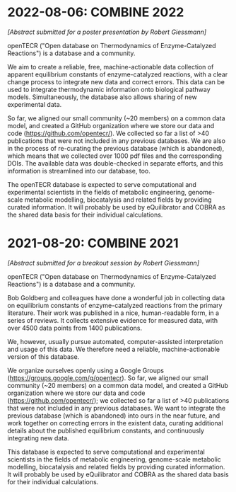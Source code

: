 # 2022-08-06: COMBINE 2022

*[Abstract submitted for a poster presentation by Robert Giessmann]*

openTECR ("Open database on Thermodynamics of Enzyme-Catalyzed Reactions") is a database and a community.

We aim to create a reliable, free, machine-actionable data collection of apparent equilibrium constants of enzyme-catalyzed reactions, with a clear change process to integrate new data and correct errors.
This data can be used to integrate thermodynamic information onto biological pathway models. Simultaneously, the database also allows sharing of new experimental data.

So far, we aligned our small community (~20 members) on a common data model, and created a GitHub organization where we store our data and code (https://github.com/opentecr/). We collected so far a list of >40 publications that were not included in any previous databases. We are also in the process of re-curating the previous database (which is abandoned), which means that we collected over 1000 pdf files and the corresponding DOIs. The available data was double-checked in separate efforts, and this information is streamlined into our database, too.

The openTECR database is expected to serve computational and experimental scientists in the fields of metabolic engineering, genome-scale metabolic modelling, biocatalysis and related fields by providing curated information. It will probably be used by eQuilibrator and COBRA as the shared data basis for their individual calculations.



# 2021-08-20: COMBINE 2021

*[Abstract submitted for a breakout session by Robert Giessmann]*

openTECR ("Open database on Thermodynamics of Enzyme-Catalyzed Reactions") is a database and a community. 

Bob Goldberg and colleagues have done a wonderful job in collecting data on equilibrium constants of enzyme-catalyzed reactions from the primary literature. Their work was published in a nice, human-readable form, in a series of reviews. It collects extensive evidence for measured data, with over 4500 data points from 1400 publications. 

We, however, usually pursue automated, computer-assisted interpretation and usage of this data. We therefore need a reliable, machine-actionable version of this database.

We organize ourselves openly using a Google Groups (https://groups.google.com/g/opentecr). So far, we aligned our small community (~20 members) on a common data model, and created a GitHub organization where we store our data and code (https://github.com/opentecr/); we collected so far a list of >40 publications that were not included in any previous databases. We want to integrate the previous database (which is abandoned) into ours in the near future, and work together on correcting errors in the existent data, curating additional details about the published equilibrium constants, and continuously integrating new data.

This database is expected to serve computational and experimental scientists in the fields of metabolic engineering, genome-scale metabolic modelling, biocatalysis and related fields by providing curated information. It will probably be used by eQuilibrator and COBRA as the shared data basis for their individual calculations.
